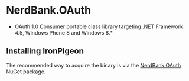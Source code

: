 NerdBank.OAuth
==========

* OAuth 1.0 Consumer portable class library targeting .NET Framework 4.5,
Windows Phone 8 and Windows 8.*

Installing IronPigeon
---------------------

The recommended way to acquire the binary is via the
[NerdBank.OAuth][1] NuGet package.

[1]: http://nuget.org/packages/NerdBank.OAuth   "NerdBank.OAuth NuGet package"
